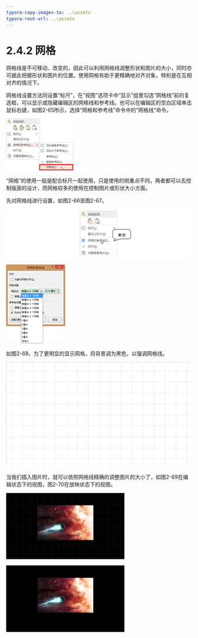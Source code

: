 ```yaml
---
typora-copy-images-to: ..\assets
typora-root-url: ..\assets
---
```


# 2.4.2  网格

网格线是不可移动、改变的，因此可以利用网格线调整形状和图片的大小，同时亦可据此把握形状和图片的位置。使用网格有助于更精确地对齐对象，特别是在互相对齐的情况下。

网格线设置方法同设置“标尺”，在“视图”选项卡中“显示”组里勾选“网格线”前的复选框，可以显示或隐藏编辑区的网格线和参考线。也可以在编辑区的空白区域单击鼠标右键，如图2-65所示，选择“网格和参考线”命令中的“网格线”命令。

![&#x56FE;2-65](../../../.gitbook/assets/clip_image002-1565864425016.png)

“网格”的使用一般是配合标尺一起使用，只是使用的侧重点不同，两者都可以去控制版面的设计，而网格较多的使用在控制图片或形状大小方面。

先对网格线进行设置，如图2-66至图2-67。

![&#x56FE;2-66](../../../.gitbook/assets/1565864437204%20%281%29.png)

![&#x56FE;2-67](../../../.gitbook/assets/clip_image002-1565864465162.png)

如图2-68，为了更明显的显示网格，将背景调为黑色，以强调网格线。

![&#x56FE;2-68](../../../.gitbook/assets/clip_image004-1565864473781%20%281%29.png)

当我们插入图片时，就可以依照网格线精确的调整图片的大小了，如图2-69在编辑状态下的视图，图2-70在放映状态下的视图。

![&#x56FE;2-69](../../../.gitbook/assets/clip_image006-1565864511680%20%281%29.png)

![&#x56FE;2-70](../../../.gitbook/assets/clip_image008-1565864518511%20%281%29.png)

